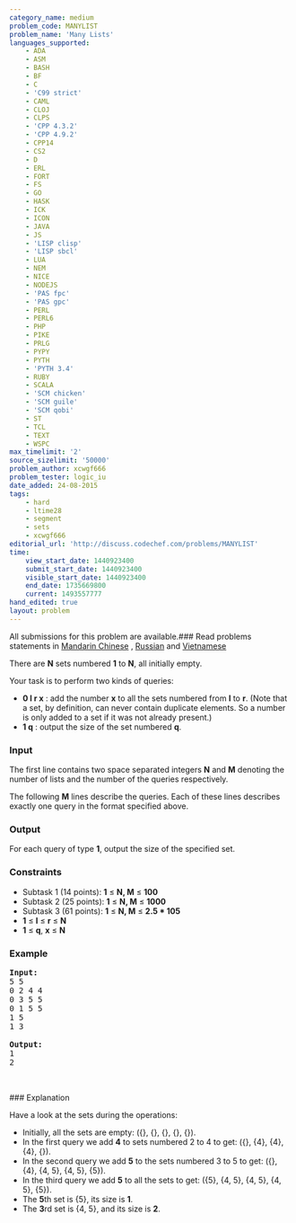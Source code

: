 ```yaml
---
category_name: medium
problem_code: MANYLIST
problem_name: 'Many Lists'
languages_supported:
    - ADA
    - ASM
    - BASH
    - BF
    - C
    - 'C99 strict'
    - CAML
    - CLOJ
    - CLPS
    - 'CPP 4.3.2'
    - 'CPP 4.9.2'
    - CPP14
    - CS2
    - D
    - ERL
    - FORT
    - FS
    - GO
    - HASK
    - ICK
    - ICON
    - JAVA
    - JS
    - 'LISP clisp'
    - 'LISP sbcl'
    - LUA
    - NEM
    - NICE
    - NODEJS
    - 'PAS fpc'
    - 'PAS gpc'
    - PERL
    - PERL6
    - PHP
    - PIKE
    - PRLG
    - PYPY
    - PYTH
    - 'PYTH 3.4'
    - RUBY
    - SCALA
    - 'SCM chicken'
    - 'SCM guile'
    - 'SCM qobi'
    - ST
    - TCL
    - TEXT
    - WSPC
max_timelimit: '2'
source_sizelimit: '50000'
problem_author: xcwgf666
problem_tester: logic_iu
date_added: 24-08-2015
tags:
    - hard
    - ltime28
    - segment
    - sets
    - xcwgf666
editorial_url: 'http://discuss.codechef.com/problems/MANYLIST'
time:
    view_start_date: 1440923400
    submit_start_date: 1440923400
    visible_start_date: 1440923400
    end_date: 1735669800
    current: 1493557777
hand_edited: true
layout: problem
---
```

All submissions for this problem are available.###  Read problems statements in [Mandarin Chinese](http://www.codechef.com/download/translated/LTIME28/mandarin/MANYLIST.pdf) , [Russian](http://www.codechef.com/download/translated/LTIME28/russian/MANYLIST.pdf) and [Vietnamese](http://www.codechef.com/download/translated/LTIME28/vietnamese/MANYLIST.pdf)

There are **N** sets numbered **1** to **N**, all initially empty.

Your task is to perform two kinds of queries:

- **0 l r x** : add the number **x** to all the sets numbered from **l** to **r**. (Note that a set, by definition, can never contain duplicate elements. So a number is only added to a set if it was not already present.)
- **1 q** : output the size of the set numbered **q**.

### Input

The first line contains two space separated integers **N** and **M** denoting the number of lists and the number of the queries respectively.

The following **M** lines describe the queries. Each of these lines describes exactly one query in the format specified above.

### Output

For each query of type **1**, output the size of the specified set.

### Constraints

- Subtask 1 (14 points): **1** ≤ **N, M** ≤ **100**
- Subtask 2 (25 points): **1** ≤ **N, M** ≤ **1000**
- Subtask 3 (61 points): **1** ≤ **N, M** ≤ **2.5 \* 105**
- **1** ≤ **l** ≤ **r** ≤ **N**
- **1** ≤ **q**, **x** ≤ **N**

### Example

<pre><b>Input:</b>
<tt>5 5
0 2 4 4
0 3 5 5
0 1 5 5
1 5
1 3</tt>

<b>Output:</b>
<tt>1
2</tt>


</pre>### Explanation
Have a look at the sets during the operations:

- Initially, all the sets are empty: ({}, {}, {}, {}, {}).
- In the first query we add **4** to sets numbered 2 to 4 to get: ({}, {4}, {4}, {4}, {}).
- In the second query we add **5** to the sets numbered 3 to 5 to get: ({}, {4}, {4, 5}, {4, 5}, {5}).
- In the third query we add **5** to all the sets to get: ({5}, {4, 5}, {4, 5}, {4, 5}, {5}).
- The **5**th set is {5}, its size is **1**.
- The **3**rd set is {4, 5}, and its size is **2**.
